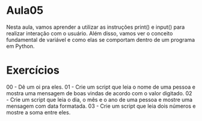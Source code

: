 # Aula05
Nesta aula, vamos aprender a utilizar as instruções print() e input() para realizar interação com o usuário. Além disso, vamos ver o conceito fundamental de variável e como elas se comportam dentro de um programa em Python. 

# Exercícios 

00 - Dê um oi pra eles.
01 - Crie um script que leia o nome de uma pessoa e mostra uma mensagem de boas vindas de acordo com o valor digitado.
02 - Crie um script que leia o dia, o  mês e o ano de uma pessoa e mostre uma mensagem com data formatada.
03 - Crie um script que leia dois números e mostre a soma entre eles.
